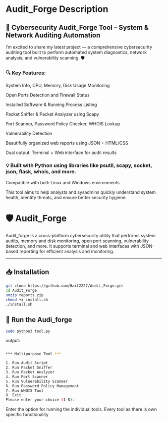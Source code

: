 # Audit_Forge Description
## 🚀 Cybersecurity Audit_Forge Tool – System & Network Auditing Automation

I’m excited to share my latest project — a comprehensive cybersecurity auditing tool built to perform automated system diagnostics, network analysis, and vulnerability scanning. 🛡️

### 🔍 Key Features:

System Info, CPU, Memory, Disk Usage Monitoring

Open Ports Detection and Firewall Status

Installed Software & Running Process Listing

Packet Sniffer & Packet Analyzer using Scapy

Port Scanner, Password Policy Checker, WHOIS Lookup

Vulnerability Detection

Beautifully organized web reports using JSON + HTML/CSS

Dual output: Terminal + Web interface for audit results

### 💡 Built with Python using libraries like psutil, scapy, socket, json, flask, whois, and more.
Compatible with both Linux and Windows environments.

This tool aims to help analysts and sysadmins quickly understand system health, identify threats, and ensure better security hygiene.

# 🛡️ Audit_Forge

Audit_forge is a cross-platform cybersecurity utility that performs system audits, memory and disk monitoring, open port scanning, vulnerability detection, and more. It supports terminal and web interfaces with JSON-based reporting for efficient analysis and monitoring.

---

## 📥 Installation

```bash
git clone https://github.com/Haif2227/Audit_Forge.git
cd Audit_Forge
unzip reports.zip
chmod +x install.sh
./install.sh
```
## 🚀 Run the Audi_forge
```bash
sudo python3 tool.py
```

output:
```bash

*** Multipurpose Tool ***

1. Run Audit Script
2. Run Packet Sniffer
3. Run Packet Analyzer
4. Run Port Scanner
5. Run Vulnerability Scanner
6. Run Password Policy Management
7. Run WHOIS Tool
8. Exit
Please enter your choice (1-8): 

```
Enter the option for running the individual tools. Every tool as there is own specific functionality






















